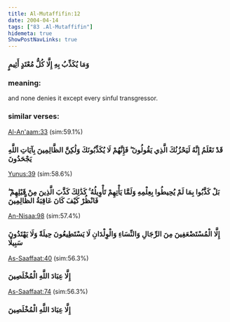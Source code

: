 ```yaml
---
title: Al-Mutaffifin:12
date: 2004-04-14
tags: ["83 .Al-Mutaffifin"]
hidemeta: true 
ShowPostNavLinks: true 
---
```

### وَمَا يُكَذِّبُ بِهِ إِلَّا كُلُّ مُعْتَدٍ أَثِيمٍ
### meaning: 
and none denies it except every sinful transgressor.
### similar verses: 

[Al-An'aam:33](/6/33) (sim:59.1%)

### قَدْ نَعْلَمُ إِنَّهُ لَيَحْزُنُكَ الَّذِي يَقُولُونَ ۖ فَإِنَّهُمْ لَا يُكَذِّبُونَكَ وَلَٰكِنَّ الظَّالِمِينَ بِآيَاتِ اللَّهِ يَجْحَدُونَ

[Yunus:39](/10/39) (sim:58.6%)

### بَلْ كَذَّبُوا بِمَا لَمْ يُحِيطُوا بِعِلْمِهِ وَلَمَّا يَأْتِهِمْ تَأْوِيلُهُ ۚ كَذَٰلِكَ كَذَّبَ الَّذِينَ مِنْ قَبْلِهِمْ ۖ فَانْظُرْ كَيْفَ كَانَ عَاقِبَةُ الظَّالِمِينَ

[An-Nisaa:98](/4/98) (sim:57.4%)

### إِلَّا الْمُسْتَضْعَفِينَ مِنَ الرِّجَالِ وَالنِّسَاءِ وَالْوِلْدَانِ لَا يَسْتَطِيعُونَ حِيلَةً وَلَا يَهْتَدُونَ سَبِيلًا

[As-Saaffaat:40](/37/40) (sim:56.3%)

### إِلَّا عِبَادَ اللَّهِ الْمُخْلَصِينَ

[As-Saaffaat:74](/37/74) (sim:56.3%)

### إِلَّا عِبَادَ اللَّهِ الْمُخْلَصِينَ
